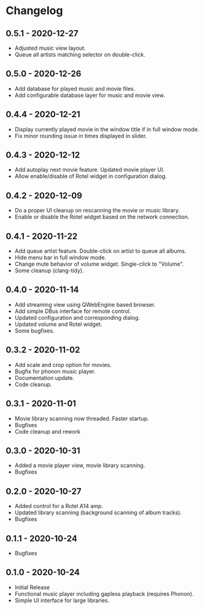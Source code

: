 # Changelog

## 0.5.1 - 2020-12-27

- Adjusted music view layout.
- Queue all artists matching selector on double-click.

## 0.5.0 - 2020-12-26

- Add database for played music and movie files.
- Add configurable database layer for music and movie view.

## 0.4.4 - 2020-12-21

- Display currently played movie in the window title if in full window mode.
- Fix minor rounding issue in times displayed in slider.

## 0.4.3 - 2020-12-12

- Add autoplay next movie feature. Updated movie player UI.
- Allow enable/disable of Rotel widget in configuration dialog.

## 0.4.2 - 2020-12-09

- Do a proper UI cleanup on rescanning the movie or music library.
- Enable or disable the Rotel widget based on the network connection.

## 0.4.1 - 2020-11-22

- Add queue artist feature. Double-click on artist to queue all albums.
- Hide menu bar in full window mode.
- Change mute behavior of volume widget. Single-click to "Volume".
- Some cleanup (clang-tidy).

## 0.4.0 - 2020-11-14

- Add streaming view using QWebEngine based browser.
- Add simple DBus interface for remote control.
- Updated configuration and corresponding dialog.
- Updated volume and Rotel widget.
- Some bugfixes.

## 0.3.2 - 2020-11-02

- Add scale and crop option for movies.
- Bugfix for phonon music player.
- Documentation update.
- Code cleanup.

## 0.3.1 - 2020-11-01

- Movie library scanning now threaded. Faster startup.
- Bugfixes
- Code cleanup and rework

## 0.3.0 - 2020-10-31

- Added a movie player view, movie library scanning. 
- Bugfixes

## 0.2.0 - 2020-10-27

- Added control for a Rotel A14 amp.
- Updated library scanning (background scanning of album tracks).
- Bugfixes

## 0.1.1 - 2020-10-24

- Bugfixes

## 0.1.0 - 2020-10-24

- Initial Release
- Functional music player including gapless playback (requires Phonon).
- Simple UI interface for large libraries.
